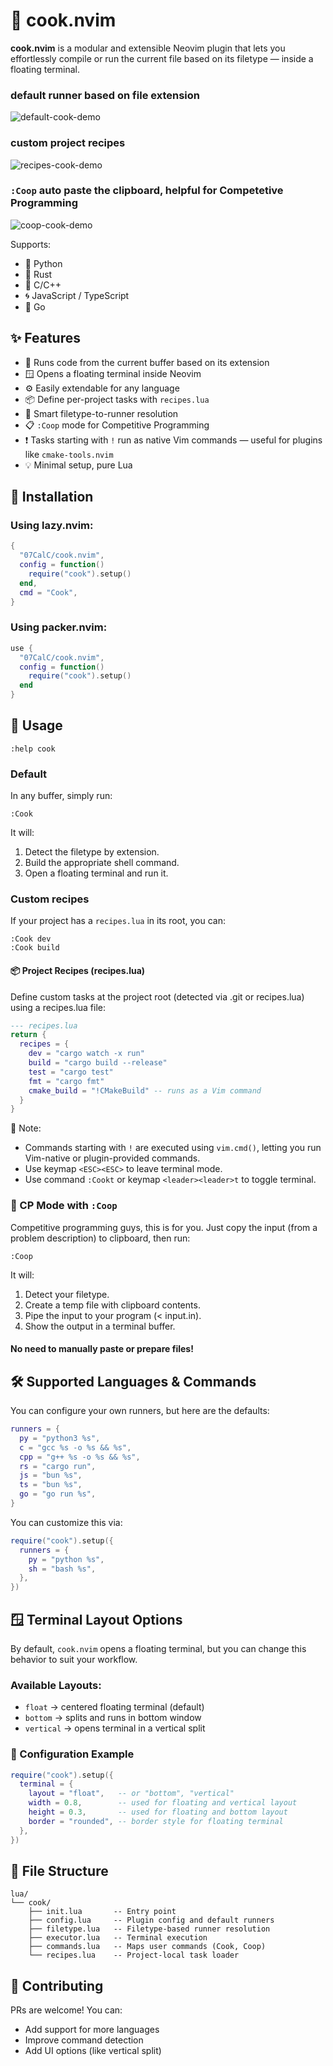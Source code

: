 # 🍳 cook.nvim

**cook.nvim** is a modular and extensible Neovim plugin that lets you effortlessly compile or run the current file based on its filetype — inside a floating terminal.

### default runner based on file extension

![default-cook-demo](https://github.com/user-attachments/assets/9564866f-8345-4b3f-9a5d-73b5de85676d)

### custom project recipes

![recipes-cook-demo](https://github.com/user-attachments/assets/cb05b37e-b741-4928-883c-26a8780f05f8)

### `:Coop` auto paste the clipboard, helpful for Competetive Programming

![coop-cook-demo](https://github.com/user-attachments/assets/fe9dc656-0c1c-4206-84a0-7767f20ef92f)

Supports:

- 🐍 Python
- 🦀 Rust
- 🧠 C/C++
- 🌀 JavaScript / TypeScript
- 🦫 Go

## ✨ Features

- 📂 Runs code from the current buffer based on its extension
- 🪟 Opens a floating terminal inside Neovim
- ⚙️ Easily extendable for any language
- 📦 Define per-project tasks with `recipes.lua`
- 🧠 Smart filetype-to-runner resolution
- 📋 `:Coop` mode for Competitive Programming
- ❗ Tasks starting with `!` run as native Vim commands — useful for plugins like `cmake-tools.nvim`
- 💡 Minimal setup, pure Lua

## 🚀 Installation

### Using **lazy.nvim**:

```lua
{
  "07CalC/cook.nvim",
  config = function()
    require("cook").setup()
  end,
  cmd = "Cook",
}
```

### Using **packer.nvim**:

```lua
use {
  "07CalC/cook.nvim",
  config = function()
    require("cook").setup()
  end
}
```

## 🔧 Usage

```vim
:help cook
```

### Default

In any buffer, simply run:

```vim
:Cook
```

It will:

1. Detect the filetype by extension.
2. Build the appropriate shell command.
3. Open a floating terminal and run it.

### Custom recipes

If your project has a `recipes.lua` in its root, you can:

```vim
:Cook dev
:Cook build
```

#### 📦 Project Recipes (recipes.lua)

Define custom tasks at the project root (detected via .git or recipes.lua) using a recipes.lua file:

```lua
--- recipes.lua
return {
  recipes = {
    dev = "cargo watch -x run"
    build = "cargo build --release"
    test = "cargo test"
    fmt = "cargo fmt"
    cmake_build = "!CMakeBuild" -- runs as a Vim command
  }
}
```

📝 Note:

- Commands starting with `!` are executed using `vim.cmd()`, letting you run Vim-native or plugin-provided commands.
- Use keymap `<ESC><ESC>` to leave terminal mode.
- Use command `:Cookt` or keymap `<leader><leader>t` to toggle terminal.

### 🧠 CP Mode with `:Coop`

Competitive programming guys, this is for you.
Just copy the input (from a problem description) to clipboard, then run:

```vim
:Coop
```

It will:

1. Detect your filetype.
2. Create a temp file with clipboard contents.
3. Pipe the input to your program (< input.in).
4. Show the output in a terminal buffer.

#### No need to manually paste or prepare files!

## 🛠️ Supported Languages & Commands

You can configure your own runners, but here are the defaults:

```lua
runners = {
  py = "python3 %s",
  c = "gcc %s -o %s && %s",
  cpp = "g++ %s -o %s && %s",
  rs = "cargo run",
  js = "bun %s",
  ts = "bun %s",
  go = "go run %s",
}
```

You can customize this via:

```lua
require("cook").setup({
  runners = {
    py = "python %s",
    sh = "bash %s",
  },
})
```

## 🪟 Terminal Layout Options
By default, `cook.nvim` opens a floating terminal, but you can change this behavior to suit your workflow.

### Available Layouts:
- `float` → centered floating terminal (default)
- `bottom` → splits and runs in bottom window
- `vertical` → opens terminal in a vertical split

### 🔧 Configuration Example

```lua
require("cook").setup({
  terminal = {
    layout = "float",   -- or "bottom", "vertical"
    width = 0.8,        -- used for floating and vertical layout
    height = 0.3,       -- used for floating and bottom layout
    border = "rounded", -- border style for floating terminal
  },
})
```

## 📁 File Structure

```text
lua/
└── cook/
    ├── init.lua       -- Entry point
    ├── config.lua     -- Plugin config and default runners
    ├── filetype.lua   -- Filetype-based runner resolution
    ├── executor.lua   -- Terminal execution
    ├── commands.lua   -- Maps user commands (Cook, Coop)
    └── recipes.lua    -- Project-local task loader
```

## 🙌 Contributing

PRs are welcome! You can:

- Add support for more languages
- Improve command detection
- Add UI options (like vertical split)
